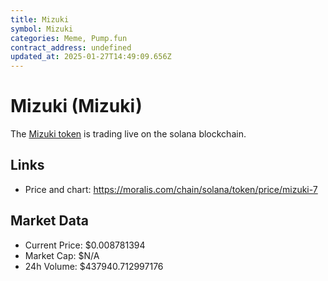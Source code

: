 ```yaml
---
title: Mizuki
symbol: Mizuki
categories: Meme, Pump.fun
contract_address: undefined
updated_at: 2025-01-27T14:49:09.656Z
---
```


# Mizuki (Mizuki)
The [Mizuki token](https://moralis.com/chain/solana/token/price/mizuki-7) is trading live on the solana blockchain.

## Links
- Price and chart: https://moralis.com/chain/solana/token/price/mizuki-7

## Market Data
- Current Price: $0.008781394
- Market Cap: $N/A
- 24h Volume: $437940.712997176
